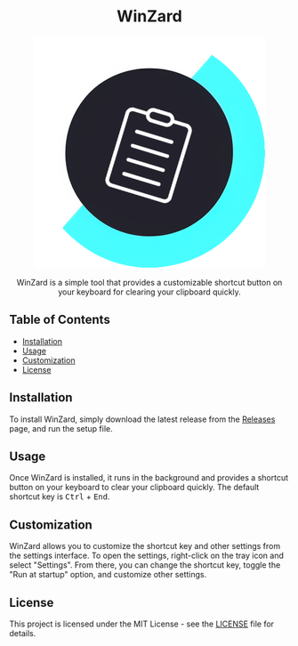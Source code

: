 <!-- Title -->
<h1 align="center">WinZard</h1>

<!-- Logo -->
<p align="center">
  <img src="https://github.com/MegaFocusDev/WinZard/blob/main/Winzard.png" alt="WinZard Logo">
</p>

<!-- Description -->
<p align="center">
  WinZard is a simple tool that provides a customizable shortcut button on your keyboard for clearing your clipboard quickly.
</p>

<!-- Table of Contents -->
<h2>Table of Contents</h2>

<ul>
  <li><a href="#installation">Installation</a></li>
  <li><a href="#usage">Usage</a></li>
  <li><a href="#customization">Customization</a></li>
  <li><a href="#license">License</a></li>
</ul>

<!-- Installation -->
<h2>Installation</h2>

<p>
  To install WinZard, simply download the latest release from the <a href="https://github.com/MegaFocusDev/WinZard/releases">Releases</a> page, and run the setup file.
</p>

<!-- Usage -->
<h2>Usage</h2>

<p>
  Once WinZard is installed, it runs in the background and provides a shortcut button on your keyboard to clear your clipboard quickly. The default shortcut key is <kbd>Ctrl</kbd> + <kbd>End</kbd>.
</p>

<!-- Customization -->
<h2>Customization</h2>

<p>
  WinZard allows you to customize the shortcut key and other settings from the settings interface. To open the settings, right-click on the tray icon and select "Settings". From there, you can change the shortcut key, toggle the "Run at startup" option, and customize other settings.
</p>

<!-- License -->
<h2>License</h2>

<p>
  This project is licensed under the MIT License - see the <a href="LICENSE">LICENSE</a> file for details.
</p>
